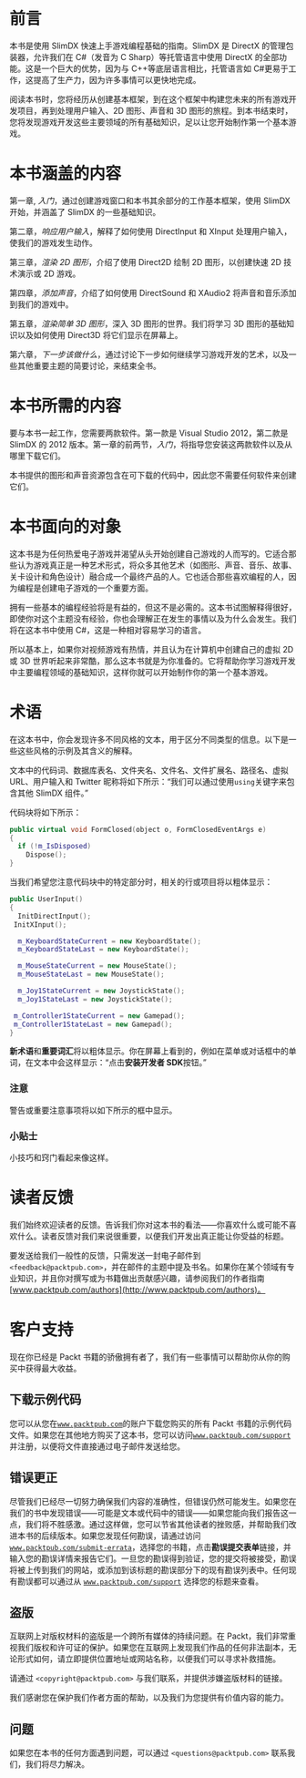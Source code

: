 # 前言

本书是使用 SlimDX 快速上手游戏编程基础的指南。SlimDX 是 DirectX 的管理包装器，允许我们在 C#（发音为 C Sharp）等托管语言中使用 DirectX 的全部功能。这是一个巨大的优势，因为与 C++等底层语言相比，托管语言如 C#更易于工作，这提高了生产力，因为许多事情可以更快地完成。

阅读本书时，您将经历从创建基本框架，到在这个框架中构建您未来的所有游戏开发项目，再到处理用户输入、2D 图形、声音和 3D 图形的旅程。到本书结束时，您将发现游戏开发这些主要领域的所有基础知识，足以让您开始制作第一个基本游戏。

# 本书涵盖的内容

第一章, *入门*，通过创建游戏窗口和本书其余部分的工作基本框架，使用 SlimDX 开始，并涵盖了 SlimDX 的一些基础知识。

第二章，*响应用户输入*，解释了如何使用 DirectInput 和 XInput 处理用户输入，使我们的游戏发生动作。

第三章，*渲染 2D 图形*，介绍了使用 Direct2D 绘制 2D 图形，以创建快速 2D 技术演示或 2D 游戏。

第四章，*添加声音*，介绍了如何使用 DirectSound 和 XAudio2 将声音和音乐添加到我们的游戏中。

第五章，*渲染简单 3D 图形*，深入 3D 图形的世界。我们将学习 3D 图形的基础知识以及如何使用 Direct3D 将它们显示在屏幕上。

第六章，*下一步该做什么*，通过讨论下一步如何继续学习游戏开发的艺术，以及一些其他重要主题的简要讨论，来结束全书。

# 本书所需的内容

要与本书一起工作，您需要两款软件。第一款是 Visual Studio 2012，第二款是 SlimDX 的 2012 版本。第一章的前两节，*入门*，将指导您安装这两款软件以及从哪里下载它们。

本书提供的图形和声音资源包含在可下载的代码中，因此您不需要任何软件来创建它们。

# 本书面向的对象

这本书是为任何热爱电子游戏并渴望从头开始创建自己游戏的人而写的。它适合那些认为游戏真正是一种艺术形式，将众多其他艺术（如图形、声音、音乐、故事、关卡设计和角色设计）融合成一个最终产品的人。它也适合那些喜欢编程的人，因为编程是创建电子游戏的一个重要方面。

拥有一些基本的编程经验将是有益的，但这不是必需的。这本书试图解释得很好，即使你对这个主题没有经验，你也会理解正在发生的事情以及为什么会发生。我们将在这本书中使用 C#，这是一种相对容易学习的语言。

所以基本上，如果你对视频游戏有热情，并且认为在计算机中创建自己的虚拟 2D 或 3D 世界听起来非常酷，那么这本书就是为你准备的。它将帮助你学习游戏开发中主要编程领域的基础知识，这样你就可以开始制作你的第一个基本游戏。

# 术语

在这本书中，你会发现许多不同风格的文本，用于区分不同类型的信息。以下是一些这些风格的示例及其含义的解释。

文本中的代码词、数据库表名、文件夹名、文件名、文件扩展名、路径名、虚拟 URL、用户输入和 Twitter 昵称将如下所示：“我们可以通过使用`using`关键字来包含其他 SlimDX 组件。”

代码块将如下所示：

```cpp
public virtual void FormClosed(object o, FormClosedEventArgs e)
{
  if (!m_IsDisposed)
    Dispose();
}
```

当我们希望您注意代码块中的特定部分时，相关的行或项目将以粗体显示：

```cpp
public UserInput()
{
  InitDirectInput();
 InitXInput();

  m_KeyboardStateCurrent = new KeyboardState();
  m_KeyboardStateLast = new KeyboardState();

  m_MouseStateCurrent = new MouseState();
  m_MouseStateLast = new MouseState();

  m_Joy1StateCurrent = new JoystickState();
  m_Joy1StateLast = new JoystickState();

 m_Controller1StateCurrent = new Gamepad();
 m_Controller1StateLast = new Gamepad();
}
```

**新术语**和**重要词汇**将以粗体显示。你在屏幕上看到的，例如在菜单或对话框中的单词，在文本中会这样显示：“点击**安装开发者 SDK**按钮。”

### 注意

警告或重要注意事项将以如下所示的框中显示。

### 小贴士

小技巧和窍门看起来像这样。

# 读者反馈

我们始终欢迎读者的反馈。告诉我们你对这本书的看法——你喜欢什么或可能不喜欢什么。读者反馈对我们来说很重要，以便我们开发出真正能让你受益的标题。

要发送给我们一般性的反馈，只需发送一封电子邮件到`<feedback@packtpub.com>`，并在邮件的主题中提及书名。如果你在某个领域有专业知识，并且你对撰写或为书籍做出贡献感兴趣，请参阅我们的作者指南[www.packtpub.com/authors](http://www.packtpub.com/authors)。

# 客户支持

现在你已经是 Packt 书籍的骄傲拥有者了，我们有一些事情可以帮助你从你的购买中获得最大收益。

## 下载示例代码

您可以从您在[`www.packtpub.com`](http://www.packtpub.com)的账户下载您购买的所有 Packt 书籍的示例代码文件。如果您在其他地方购买了这本书，您可以访问[`www.packtpub.com/support`](http://www.packtpub.com/support)并注册，以便将文件直接通过电子邮件发送给您。

## 错误更正

尽管我们已经尽一切努力确保我们内容的准确性，但错误仍然可能发生。如果您在我们的书中发现错误——可能是文本或代码中的错误——如果您能向我们报告这一点，我们将不胜感激。通过这样做，您可以节省其他读者的挫败感，并帮助我们改进本书的后续版本。如果您发现任何勘误，请通过访问 [`www.packtpub.com/submit-errata`](http://www.packtpub.com/submit-errata)，选择您的书籍，点击**勘误提交表单**链接，并输入您的勘误详情来报告它们。一旦您的勘误得到验证，您的提交将被接受，勘误将被上传到我们的网站，或添加到该标题的勘误部分下的现有勘误列表中。任何现有勘误都可以通过从 [`www.packtpub.com/support`](http://www.packtpub.com/support) 选择您的标题来查看。

## 盗版

互联网上对版权材料的盗版是一个跨所有媒体的持续问题。在 Packt，我们非常重视我们版权和许可证的保护。如果您在互联网上发现我们作品的任何非法副本，无论形式如何，请立即提供位置地址或网站名称，以便我们可以寻求补救措施。

请通过 `<copyright@packtpub.com>` 与我们联系，并提供涉嫌盗版材料的链接。

我们感谢您在保护我们作者方面的帮助，以及我们为您提供有价值内容的能力。

## 问题

如果您在本书的任何方面遇到问题，可以通过 `<questions@packtpub.com>` 联系我们，我们将尽力解决。
